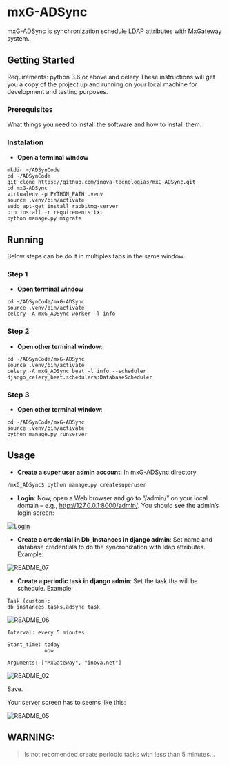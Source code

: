 
# mxG-ADSync

mxG-ADSync is synchronization schedule LDAP attributes with MxGateway system.


## Getting Started
Requirements: python 3.6 or above and celery
These instructions will get you a copy of the project up and running on your local machine for development and testing purposes.

### Prerequisites

What things you need to install the software and how to install them.

### Instalation

- **Open a terminal window**
```
mkdir ~/ADSynCode
cd ~/ADSynCode
git clone https://github.com/inova-tecnologias/mxG-ADSync.git
cd mxG-ADSync
virtualenv -p PYTHON_PATH .venv
source .venv/bin/activate
sudo apt-get install rabbitmq-server
pip install -r requirements.txt
python manage.py migrate
```

## Running
Below steps can be do it in multiples tabs in the same window.
### Step 1
- **Open terminal window**
```
cd ~/ADSynCode/mxG-ADSync
source .venv/bin/activate
celery -A mxG_ADSync worker -l info
```

### Step 2
- **Open other terminal window**:
```
cd ~/ADSynCode/mxG-ADSync
source .venv/bin/activate
celery -A mxG_ADSync beat -l info --scheduler django_celery_beat.schedulers:DatabaseScheduler
```
### Step 3
- **Open other terminal window**:
```
cd ~/ADSynCode/mxG-ADSync
source .venv/bin/activate
python manage.py runserver
```




## Usage
- **Create a super user admin account**:
In mxG-ADSync directory

```python
/mxG_ADSync$ python manage.py createsuperuser
```
- **Login**:
Now, open a Web browser and go to “/admin/” on your local domain – e.g., http://127.0.0.1:8000/admin/. You should see the admin’s login screen:

<a href="https://docs.djangoproject.com/en/1.8/_images/admin01.png"><img src="https://docs.djangoproject.com/en/1.8/_images/admin01.png" title="Login" alt="Login"></a>

<!-- [![FVCproductions](https://avatars1.githubusercontent.com/u/4284691?v=3&s=200)](http://fvcproductions.com) -->

- **Create a credential in Db_Instances in django admin**: Set name and database credentials to do the syncronization with ldap attributes.
Example:

![README_07](https://user-images.githubusercontent.com/25668878/56669255-3bb75700-6687-11e9-89f5-17e78c109fb9.png)

- **Create a periodic task in django admin**: Set the task tha will be schedule.
Example:
```
Task (custom):
db_instances.tasks.adsync_task
```

![README_06](https://user-images.githubusercontent.com/25668878/56668670-4fae8900-6686-11e9-935d-a0ee773ec502.png)

```
Interval: every 5 minutes
```
```
Start_time: today
            now
```
```
Arguments: ["MxGateway", "inova.net"]
```
![README_02](https://user-images.githubusercontent.com/25668878/56668682-550bd380-6686-11e9-9243-bd5fc81c60cd.png)

Save.

Your server screen has to seems like this:

![README_05](https://user-images.githubusercontent.com/25668878/56668722-68b73a00-6686-11e9-8707-6b9cb8be36a9.png)

## WARNING:

> Is not recomended create periodic tasks with less than 5 minutes...


